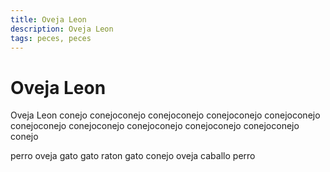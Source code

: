 ```yaml
---
title: Oveja Leon
description: Oveja Leon
tags: peces, peces
---
```


# Oveja Leon

Oveja Leon conejo conejoconejo conejoconejo conejoconejo conejoconejo conejoconejo conejoconejo conejoconejo conejoconejo conejoconejo conejo

perro oveja gato gato raton gato conejo oveja caballo perro
